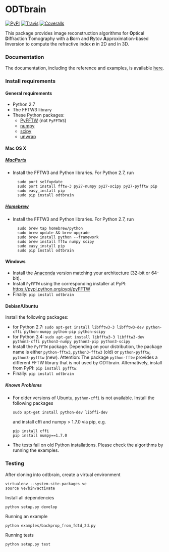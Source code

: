 ODTbrain
==========
[![PyPI](http://img.shields.io/pypi/v/odtbrain.svg)](https://pypi.python.org/pypi/odtbrain)
[![Travis](http://img.shields.io/travis/paulmueller/ODTbrain.svg)](https://travis-ci.org/paulmueller/ODTbrain)
[![Coveralls](https://img.shields.io/coveralls/paulmueller/ODTbrain.svg)](https://coveralls.io/r/paulmueller/ODTbrain)


This package provides image reconstruction algorithms for **O**ptical **D**iffraction **T**omography with a **B**orn and **R**ytov **A**pproximation-based **I**nversion to compute the refractive index ***n*** in 2D and in 3D.


### Documentation
The documentation, including the reference and examples, is available [here](http://paulmueller.github.io/ODTbrain/).


### Install requirements

#### General requirements
 - Python 2.7
 - The FFTW3 library
 - These Python packages: 
    - [PyFFTW](https://github.com/hgomersall/pyFFTW) (not `PyFFTW3`)
    - [numpy](https://github.com/numpy/numpy)
    - [scipy](https://github.com/scipy/scipy)
    - [unwrap](https://github.com/geggo/phase-unwrap)


#### Mac OS X

##### [MacPorts](https://www.macports.org/)
 - Install the FFTW3 and Python libraries. For Python 2.7, run
   
         sudo port selfupdate  
         sudo port install fftw-3 py27-numpy py27-scipy py27-pyfftw pip
         sudo easy_install pip
         sudo pip install odtbrain
      
##### [Homebrew](http://brew.sh/)
 - Install the FFTW3 and Python libraries. For Python 2.7, run
    
         sudo brew tap homebrew/python
         sudo brew update && brew upgrade
         sudo brew install python --framework
         sudo brew install fftw numpy scipy
         sudo easy_install pip
         sudo pip install odtbrain


#### Windows
 - Install the [Anaconda](http://continuum.io/downloads#all) version matching your architecture (32-bit or 64-bit).
 - Install `PyFFTW` using the corresponding installer at PyPI:
   https://pypi.python.org/pypi/pyFFTW
 - Finally: `pip install odtbrain`


#### Debian/Ubuntu
Install the following packages:
 - for Python 2.7: `sudo apt-get install libfftw3-3 libfftw3-dev python-cffi python-numpy python-pip python-scipy`
 - for Python 3.4: `sudo apt-get install libfftw3-3 libfftw3-dev python3-cffi python3-numpy python3-pip python3-scipy`
 - Install the `PyFFTW` package. Depending on your distribution, the package name is
   either `python-fftw3`, `python3-fftw3` (old) or `python-pyfftw`, `python3-pyfftw` (new).
   Attention: The package `python-fftw` provides a different FFTW library that is not used by ODTbrain.
   Alternatively, install from PyPI: `pip install pyfftw`.
 - Finally: `pip install odtbrain`

##### Known Problems
- For older versions of Ubuntu, `python-cffi` is not available. Install the following packages

      sudo apt-get install python-dev libffi-dev
    
  and install cffi and numpy > 1.7.0 via pip, e.g.

      pip install cffi
      pip install numpy==1.7.0
    
- The tests fail on old Python installations. Please check the algorithms by running the examples.


### Testing
After cloning into odtbrain, create a virtual environment

    virtualenv --system-site-packages ve
    source ve/bin/activate

Install all dependencies

    python setup.py develop
    
Running an example

    python examples/backprop_from_fdtd_2d.py
   
Running tests

    python setup.py test
